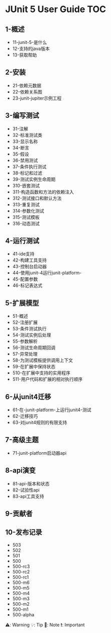 # JUnit 5 User Guide TOC

##  1-概述
- 11-junit-5-是什么
- 12-支持的java版本
- 13-获取帮助

##  2-安装
- 21-依赖元数据
- 22-依赖关系图
- 23-junit-jupiter示例工程

##  3-编写测试
- 31-注解
- 32-标准测试类
- 33-显示名称
- 34-断言
- 35-假设
- 36-禁用测试
- 37-条件执行测试
- 38-标记和过滤
- 39-测试实例生命周期
- 310-嵌套测试
- 311-构造函数和方法的依赖注入
- 312-测试接口和默认方法
- 313-重复测试
- 314-参数化测试
- 315-测试模板
- 316-动态测试


##  4-运行测试
- 41-ide支持
- 42-构建工具支持
- 43-控制台启动器
- 44-使用junit-4运行junit-platform-
- 45-配置参数
- 46-标记表达式


##  5-扩展模型
- 51-概述
- 52-注册扩展
- 53-条件测试执行
- 54-测试实例后处理
- 55-参数解析
- 56-测试生命周期回调
- 57-异常处理
- 58-为测试模板提供调用上下文
- 59-在扩展中保持状态
- 510-在扩展中支持的实用程序
- 511-用户代码和扩展的相对执行顺序


##  6-从junit4迁移
- 61-在-junit-platform-上运行junit4-测试
- 62-迁移技巧
- 63-对junit4规则的有限支持

##  7-高级主题
- 71-junit-platform启动器api

##  8-api演变
- 81-api-版本和状态
- 82-试验性api
- 83-api工具支持

##  9-贡献者

##  10-发布记录
- 503
- 502
- 501
- 500
- 500-rc3
- 500-rc2
- 500-rc1
- 500-m6
- 500-m5
- 500-m4
- 500-m3
- 500-m2
- 500-m1
- 500-alpha



⚠️: Warning
💡: Tip
📒: Note
❗: Important
